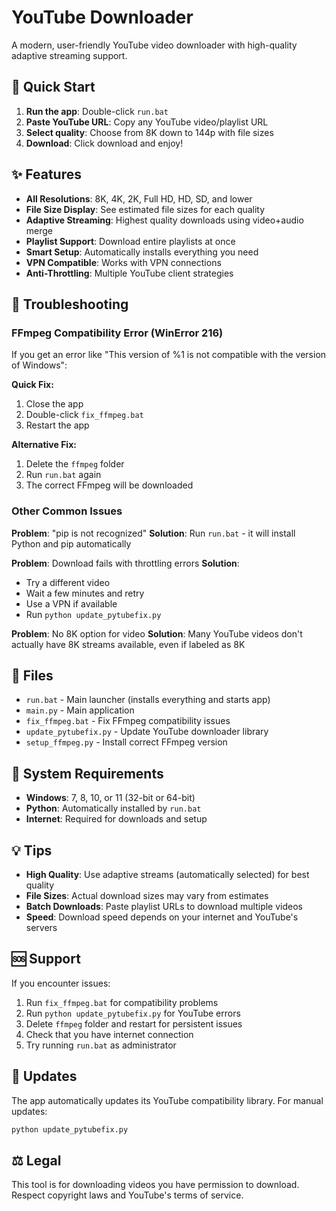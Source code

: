 # YouTube Downloader

A modern, user-friendly YouTube video downloader with high-quality adaptive streaming support.

## 🚀 Quick Start

1. **Run the app**: Double-click `run.bat`
2. **Paste YouTube URL**: Copy any YouTube video/playlist URL
3. **Select quality**: Choose from 8K down to 144p with file sizes
4. **Download**: Click download and enjoy!

## ✨ Features

- **All Resolutions**: 8K, 4K, 2K, Full HD, HD, SD, and lower
- **File Size Display**: See estimated file sizes for each quality
- **Adaptive Streaming**: Highest quality downloads using video+audio merge
- **Playlist Support**: Download entire playlists at once
- **Smart Setup**: Automatically installs everything you need
- **VPN Compatible**: Works with VPN connections
- **Anti-Throttling**: Multiple YouTube client strategies

## 🔧 Troubleshooting

### FFmpeg Compatibility Error (WinError 216)

If you get an error like "This version of %1 is not compatible with the version of Windows":

**Quick Fix:**
1. Close the app
2. Double-click `fix_ffmpeg.bat`
3. Restart the app

**Alternative Fix:**
1. Delete the `ffmpeg` folder
2. Run `run.bat` again
3. The correct FFmpeg will be downloaded

### Other Common Issues

**Problem**: "pip is not recognized"
**Solution**: Run `run.bat` - it will install Python and pip automatically

**Problem**: Download fails with throttling errors
**Solution**: 
- Try a different video
- Wait a few minutes and retry
- Use a VPN if available
- Run `python update_pytubefix.py`

**Problem**: No 8K option for video
**Solution**: Many YouTube videos don't actually have 8K streams available, even if labeled as 8K

## 📁 Files

- `run.bat` - Main launcher (installs everything and starts app)
- `main.py` - Main application
- `fix_ffmpeg.bat` - Fix FFmpeg compatibility issues
- `update_pytubefix.py` - Update YouTube downloader library
- `setup_ffmpeg.py` - Install correct FFmpeg version

## 🎯 System Requirements

- **Windows**: 7, 8, 10, or 11 (32-bit or 64-bit)
- **Python**: Automatically installed by `run.bat`
- **Internet**: Required for downloads and setup

## 💡 Tips

- **High Quality**: Use adaptive streams (automatically selected) for best quality
- **File Sizes**: Actual download sizes may vary from estimates
- **Batch Downloads**: Paste playlist URLs to download multiple videos
- **Speed**: Download speed depends on your internet and YouTube's servers

## 🆘 Support

If you encounter issues:

1. Run `fix_ffmpeg.bat` for compatibility problems
2. Run `python update_pytubefix.py` for YouTube errors
3. Delete `ffmpeg` folder and restart for persistent issues
4. Check that you have internet connection
5. Try running `run.bat` as administrator

## 🔄 Updates

The app automatically updates its YouTube compatibility library. For manual updates:

```cmd
python update_pytubefix.py
```

## ⚖️ Legal

This tool is for downloading videos you have permission to download. Respect copyright laws and YouTube's terms of service.